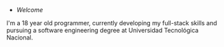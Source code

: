 - *Welcome*

I'm a 18 year old programmer, currently developing my full-stack skills and
pursuing a software engineering degree at Universidad Tecnológica Nacional.


<!---
maurocaceres3/maurocaceres3 is a ✨ special ✨ repository because its `README.md` (this file) appears on your GitHub profile.
You can click the Preview link to take a look at your changes.
--->
